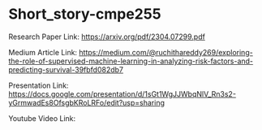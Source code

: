# Short_story-cmpe255

Research Paper Link: https://arxiv.org/pdf/2304.07299.pdf

Medium Article Link: https://medium.com/@ruchithareddy269/exploring-the-role-of-supervised-machine-learning-in-analyzing-risk-factors-and-predicting-survival-39fbfd082db7

Presentation Link: https://docs.google.com/presentation/d/1sGt1WgJJWbqNlV_Rn3s2-yGrmwadEs8OfsgbKRoLRFo/edit?usp=sharing

Youtube Video Link:
